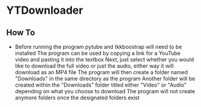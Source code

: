 # YTDownloader

## How To

- Before running the program pytube and tkkboostrap will need to be installed
The program can be used by copying a link for a YouTube video and pasting it into the textbox
Next, just select whether you would like to download the full video or just the audio, either way it will download as an MP4 file
The program will then create a folder named "Downloads" in the same directory as the program
Another folder will be created within the "Downloads" folder titled either "Video" or "Audio" depending on what you choose to download
The program will not create anymore folders once the designated folders exist
